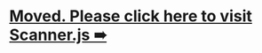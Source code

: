 
<h1><a href="https://github.com/Asprise/scannerjs.javascript-scanner-access-in-browsers-chrome-ie.scanner.js">Moved. Please click here to visit Scanner.js ➠ </a></h1>
